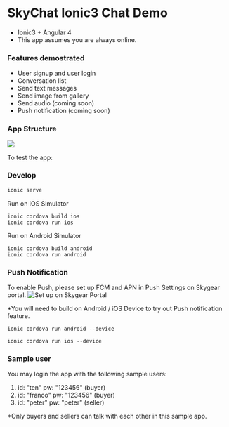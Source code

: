 # SkyChat Ionic3 Chat Demo

- Ionic3 + Angular 4
- This app assumes you are always online.

### Features demostrated
- User signup and user login
- Conversation list
- Send text messages
- Send image from gallery
- Send audio (coming soon)
- Push notification (coming soon)

### App Structure
![](doc/app-architecture.jpeg)

To test the app:

### Develop

```bash
ionic serve
```

Run on iOS Simulator

```
ionic cordova build ios
ionic cordova run ios
```

Run on Android Simulator
```
ionic cordova build android
ionic cordova run android
```

### Push Notification 

To enable Push, please set up FCM and APN in Push Settings on Skygear portal.
![Set up on Skygear Portal](https://user-images.githubusercontent.com/1916493/35100014-1f536548-fc95-11e7-9102-8890eea97ec5.png)


*You will need to build on Android / iOS Device to try out Push notification feature.

```
ionic cordova run android --device
```

```
ionic cordova run ios --device
```

### Sample user

You may login the app with the following sample users:

1. id: "ten" pw: "123456" (buyer)
2. id: "franco" pw: "123456" (buyer)
3. id: "peter" pw: "peter" (seller)

*Only buyers and sellers can talk with each other in this sample app.
